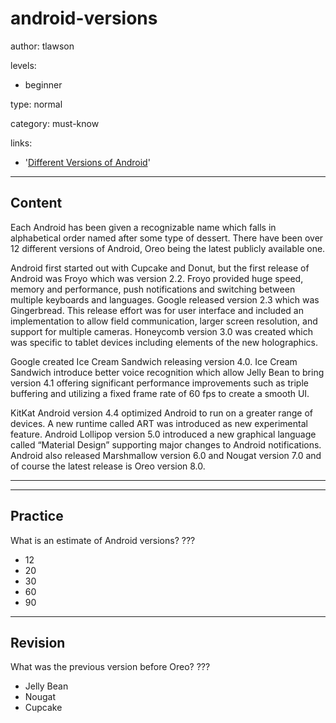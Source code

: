 # android-versions
author: tlawson

levels:

  - beginner

type: normal

category: must-know

links:

  - '[Different Versions of Android](https://developer.android.com/about/dashboards/index.html)'

---
## Content

Each Android has been given a recognizable name which falls in alphabetical order named after some type of dessert. There have been over 12 different versions of Android, Oreo being the latest publicly available one.

Android first started out with Cupcake and Donut, but the first release of Android was Froyo which was version 2.2. Froyo provided huge speed, memory and performance, push notifications and switching between multiple keyboards and languages. Google released version 2.3 which was Gingerbread. This release effort was for user interface and included an implementation to allow field communication, larger screen resolution, and support for multiple cameras. Honeycomb version 3.0 was created which was specific to tablet devices including elements of the new holographics.

Google created Ice Cream Sandwich releasing version 4.0. Ice Cream Sandwich introduce better voice recognition which allow Jelly Bean to bring version 4.1 offering significant performance improvements such as triple buffering and utilizing a fixed frame rate of 60 fps to create a smooth UI.

KitKat Android version 4.4 optimized Android to run on a greater range of devices. A new runtime called ART was introduced as new experimental feature. Android Lollipop version 5.0 introduced a new graphical language called “Material Design” supporting major changes to Android notifications. Android also released Marshmallow version 6.0 and Nougat version 7.0 and of course the latest release is Oreo version 8.0.
________________________________________


---
## Practice

What is an estimate of Android versions?
???

* 12
* 20
* 30
* 60
* 90

---
## Revision

What was the previous version before Oreo?
???

* Jelly Bean
* Nougat
* Cupcake
